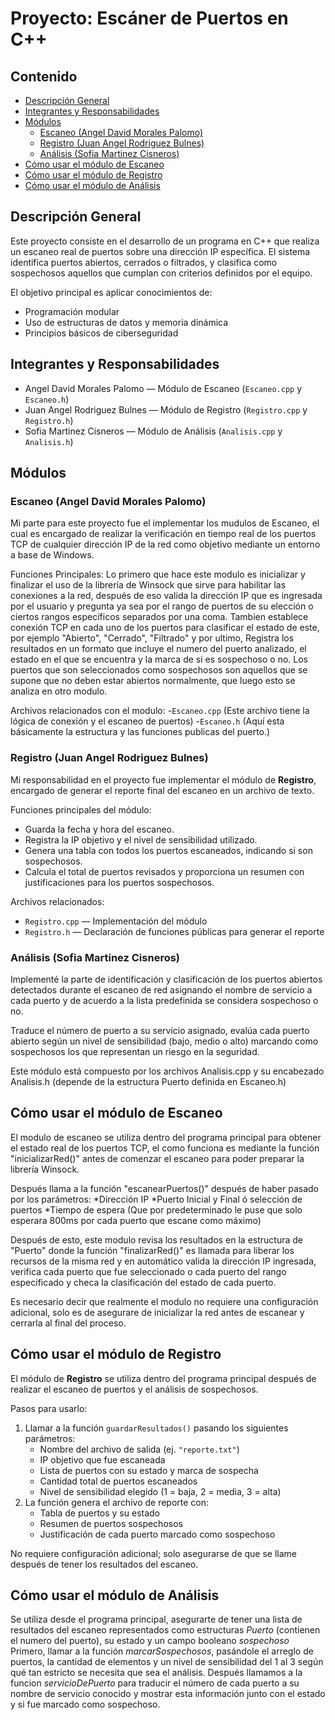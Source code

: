 # Proyecto: Escáner de Puertos en C++

## Contenido
- [Descripción General](#descripción-general)
- [Integrantes y Responsabilidades](#integrantes-y-responsabilidades)
- [Módulos](#módulos)
  - [Escaneo (Angel David Morales Palomo)](#escaneo-angel-david-morales-palomo)
  - [Registro (Juan Angel Rodriguez Bulnes)](#registro-juan-angel-rodriguez-bulnes)
  - [Análisis (Sofia Martinez Cisneros)](#análisis-sofia-martinez-cisneros)
- [Cómo usar el módulo de Escaneo](#cómo-usar-el-módulo-de-escaneo)
- [Cómo usar el módulo de Registro](#cómo-usar-el-módulo-de-registro)
- [Cómo usar el módulo de Análisis](#cómo-usar-el-módulo-de-análisis)

## Descripción General
Este proyecto consiste en el desarrollo de un programa en C++ que realiza un escaneo real de puertos sobre una dirección IP específica.
El sistema identifica puertos abiertos, cerrados o filtrados, y clasifica como sospechosos aquellos que cumplan con criterios definidos por el equipo.

El objetivo principal es aplicar conocimientos de:
- Programación modular
- Uso de estructuras de datos y memoria dinámica
- Principios básicos de ciberseguridad

## Integrantes y Responsabilidades
- Angel David Morales Palomo — Módulo de Escaneo (`Escaneo.cpp` y `Escaneo.h`)
- Juan Angel Rodriguez Bulnes — Módulo de Registro (`Registro.cpp` y `Registro.h`)
- Sofia Martinez Cisneros — Módulo de Análisis (`Analisis.cpp` y `Analisis.h`)

## Módulos

### Escaneo (Angel David Morales Palomo)
Mi parte para este proyecto fue el implementar los mudulos de Escaneo, el cual es encargado de realizar la verificación en tiempo real de los puertos TCP de cualquier dirección IP de la red como objetivo mediante un entorno a base de Windows.

Funciones Principales:
Lo primero que hace este modulo es inicializar y finalizar el uso de la librería de Winsock que sirve para habilitar las conexiones a la red, después de eso valida la dirección IP que es ingresada por el usuario y pregunta ya sea por el rango de puertos de su elección o ciertos rangos específicos separados por una coma. Tambien establece conexión TCP en cada uno de los puertos para clasificar el estado de este, por ejemplo "Abierto", "Cerrado", "Filtrado" y por ultimo, Registra los resultados en un formato que incluye el numero del puerto analizado, el estado en el que se encuentra y la marca de si es sospechoso o no. 
Los puertos que son seleccionados como sospechosos son aquellos que se supone que no deben estar abiertos normalmente, que luego esto se analiza en otro modulo.  

Archivos relacionados con el modulo:
-`Escaneo.cpp` (Este archivo tiene la lógica de conexión y el escaneo de puertos)
-`Escaneo.h` (Aquí esta básicamente la estructura y las funciones publicas del puerto.)

### Registro (Juan Angel Rodriguez Bulnes)
Mi responsabilidad en el proyecto fue implementar el módulo de **Registro**, encargado de generar el reporte final del escaneo en un archivo de texto.

Funciones principales del módulo:
- Guarda la fecha y hora del escaneo.
- Registra la IP objetivo y el nivel de sensibilidad utilizado.
- Genera una tabla con todos los puertos escaneados, indicando si son sospechosos.
- Calcula el total de puertos revisados y proporciona un resumen con justificaciones para los puertos sospechosos.

Archivos relacionados:
- `Registro.cpp` — Implementación del módulo
- `Registro.h` — Declaración de funciones públicas para generar el reporte

### Análisis (Sofia Martinez Cisneros)
Implementé la parte de identificación y clasificación de los puertos abiertos detectados durante el escaneo de red asignando el nombre de servicio a cada puerto y de acuerdo a la lista predefinida se considera sospechoso o no.

Traduce el número de puerto a su servicio asignado, evalúa cada puerto abierto según un nivel de sensibilidad (bajo, medio o alto) marcando como sospechosos los que representan un riesgo en la seguridad.

Este módulo está compuesto por los archivos Analisis.cpp y su encabezado Analisis.h (depende de la estructura Puerto definida en Escaneo.h)

## Cómo usar el módulo de Escaneo
El modulo de escaneo se utiliza dentro del programa principal para obtener el estado real de los puertos TCP, el como funciona es mediante la función "inicializarRed()" antes de comenzar el escaneo para poder preparar la librería Winsock.

Después llama a la función "escanearPuertos()" después de haber pasado por los parámetros:
*Dirección IP
*Puerto Inicial y Final ó selección de puertos
*Tiempo de espera (Que por predeterminado le puse que solo esperara 800ms por cada puerto que escane como máximo)

Después de esto, este modulo revisa los resultados en la estructura de "Puerto" donde la función "finalizarRed()" es llamada para liberar los recursos de la misma red y en automático valida la dirección IP ingresada, verifica cada puerto que fue seleccionado o cada puerto del rango especificado y checa la clasificación del estado de cada puerto.

Es necesario decir que realmente el modulo no requiere una configuración adicional, solo es de asegurare de inicializar la red antes de escanear y cerrarla al final del proceso.

## Cómo usar el módulo de Registro
El módulo de **Registro** se utiliza dentro del programa principal después de realizar el escaneo de puertos y el análisis de sospechosos.

Pasos para usarlo:
1. Llamar a la función `guardarResultados()` pasando los siguientes parámetros:
   - Nombre del archivo de salida (ej. `"reporte.txt"`)
   - IP objetivo que fue escaneada
   - Lista de puertos con su estado y marca de sospecha
   - Cantidad total de puertos escaneados
   - Nivel de sensibilidad elegido (1 = baja, 2 = media, 3 = alta)
2. La función genera el archivo de reporte con:
   - Tabla de puertos y su estado
   - Resumen de puertos sospechosos
   - Justificación de cada puerto marcado como sospechoso

No requiere configuración adicional; solo asegurarse de que se llame después de tener los resultados del escaneo.

## Cómo usar el módulo de Análisis
Se utiliza desde el programa principal, asegurarte de tener una lista de resultados del escaneo representados como estructuras _Puerto_ (contienen el numero del puerto), su estado y un campo booleano _sospechoso_
Primero, llamar a la función _marcarSospechosos_, pasándole el arreglo de puertos, la cantidad de elementos y un nivel de sensibilidad del 1 al 3 según qué tan estricto se necesita que sea el análisis. Después llamamos a la funcion _servicioDePuerto_ para traducir el número de cada puerto a su nombre de servicio conocido y mostrar esta información junto con el estado y si fue marcado como sospechoso.
